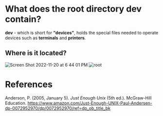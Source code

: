 # What does the root directory dev contain? 


**dev** - which is short for **"devices"**, holds the special files 
needed to operate devices such as **terminals** and **printers**. 

## Where is it located? 
![Screen Shot 2022-11-20 at 6 44 01 PM](https://user-images.githubusercontent.com/109105989/202933025-22fe15b5-be48-41c3-8976-339198408ac9.png)
![root](https://user-images.githubusercontent.com/109105989/202933222-740bc202-1356-44a7-b348-a6bd3788a5b2.png)


# References 
Anderson, P. (2005, January 5). *Just Enough Unix* (5th ed.). McGraw-Hill Education. <https://www.amazon.com/Just-Enough-UNIX-Paul-Andersen-dp-0072952970/dp/0072952970/ref=dp_ob_title_bk>
